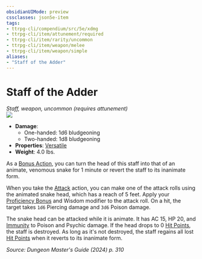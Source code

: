 ```yaml
---
obsidianUIMode: preview
cssclasses: json5e-item
tags:
- ttrpg-cli/compendium/src/5e/xdmg
- ttrpg-cli/item/attunement/required
- ttrpg-cli/item/rarity/uncommon
- ttrpg-cli/item/weapon/melee
- ttrpg-cli/item/weapon/simple
aliases: 
- "Staff of the Adder"
---
```

# Staff of the Adder
*Staff, weapon, uncommon (requires attunement)*  
![](2-Mechanics/CLI/items/img/staff-of-the-adder.webp#right)

- **Damage**:
  - One-handed: 1d6 bludgeoning
  - Two-handed: 1d8 bludgeoning
- **Properties**: [Versatile](2-Mechanics/CLI/rules/item-properties.md#Versatile)
- **Weight**: 4.0 lbs.

As a [Bonus Action](2-Mechanics/CLI/rules/variant-rules/bonus-action-xphb.md), you can turn the head of this staff into that of an animate, venomous snake for 1 minute or revert the staff to its inanimate form.

When you take the [Attack](2-Mechanics/CLI/rules/actions.md#Attack) action, you can make one of the attack rolls using the animated snake head, which has a reach of 5 feet. Apply your [Proficiency Bonus](2-Mechanics/CLI/rules/variant-rules/proficiency-xphb.md) and Wisdom modifier to the attack roll. On a hit, the target takes `1d6` Piercing damage and `3d6` Poison damage.

The snake head can be attacked while it is animate. It has AC 15, HP 20, and [Immunity](2-Mechanics/CLI/rules/variant-rules/immunity-xphb.md) to Poison and Psychic damage. If the head drops to 0 [Hit Points](2-Mechanics/CLI/rules/variant-rules/hit-points-xphb.md), the staff is destroyed. As long as it's not destroyed, the staff regains all lost [Hit Points](2-Mechanics/CLI/rules/variant-rules/hit-points-xphb.md) when it reverts to its inanimate form.

*Source: Dungeon Master's Guide (2024) p. 310*